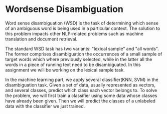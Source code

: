 # Wordsense Disambiguation

Word sense disambiguation (WSD) is the task of determining which sense of an ambiguous word is being used in a 
particular context. The solution to this problem impacts other NLP-related problems such as machine translation
and document retrieval.

The standard WSD task has two variants: "lexical sample" and "all words". The former comprises disambiguation the
occurrences of a small sample of target words which where previously selected, while in the latter all the words
in a piece of running text need to be disambiguated. In this assignment we will be working on the lexical sample
task.

In the machine learning part, we apply several classifier(KNN, SVM) in the disambiguation task. Given a set of data,
usually represented as vectors, and several classes, predict which class each vector belongs to. To solve the 
problem, we will first train a classifier using some data whose classes have already been given. Then we will predict
the classes of a unlabeled data with the classifier we just trained.
